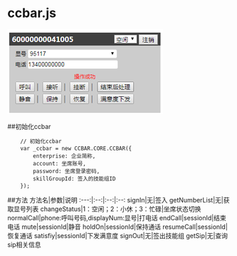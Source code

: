 # ccbar.js
![ccbar](demo/images/ccbar.png "ccbar")

##初始化ccbar
```
    // 初始化ccbar
    var _ccbar = new CCBAR.CORE.CCBAR({
        enterprise: 企业简称,
        account: 坐席账号,
        password: 坐席登录密码,
        skillGroupId: 签入的技能组ID
    });
```

##方法
方法名|参数|说明
:---:|:--:|:--:|:--:
signIn|无|签入
getNumberList|无|获取显号列表
changeStatus|1：空闲；2：小休；3：忙碌|坐席状态切换
normalCall|phone:呼叫号码,displayNum:显号|打电话
endCall|sessionId|结束电话
mute|sessionId|静音
holdOn|sessionId|保持通话
resumeCall|sessionId|恢复通话
satisfiy|sessionId|下发满意度
signOut|无|签出技能组
getSip|无|查询sip相关信息

